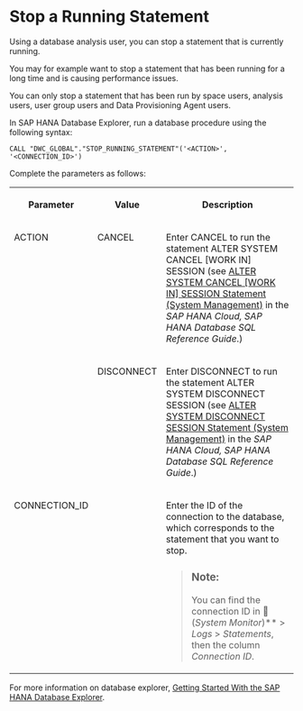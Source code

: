 <!-- loio0cf11ede362b4f4186c459097464943d -->

<link rel="stylesheet" type="text/css" href="../css/sap-icons.css"/>

# Stop a Running Statement

Using a database analysis user, you can stop a statement that is currently running.

You may for example want to stop a statement that has been running for a long time and is causing performance issues.

You can only stop a statement that has been run by space users, analysis users, user group users and Data Provisioning Agent users.

In SAP HANA Database Explorer, run a database procedure using the following syntax:

```
CALL "DWC_GLOBAL"."STOP_RUNNING_STATEMENT"('<ACTION>', '<CONNECTION_ID>')
```

Complete the parameters as follows:


<table>
<tr>
<th valign="top">

Parameter

</th>
<th valign="top">

Value

</th>
<th valign="top">

Description

</th>
</tr>
<tr>
<td valign="top" rowspan="2">

ACTION

</td>
<td valign="top">

CANCEL

</td>
<td valign="top">

Enter CANCEL to run the statement ALTER SYSTEM CANCEL \[WORK IN\] SESSION \(see [ALTER SYSTEM CANCEL \[WORK IN\] SESSION Statement \(System Management\)](https://help.sap.com/docs/HANA_CLOUD_DATABASE/c1d3f60099654ecfb3fe36ac93c121bb/20d0eb287519101498c4ecb8114cab17.html) in the *SAP HANA Cloud, SAP HANA Database SQL Reference Guide*.\)

</td>
</tr>
<tr>
<td valign="top">

DISCONNECT

</td>
<td valign="top">

Enter DISCONNECT to run the statement ALTER SYSTEM DISCONNECT SESSION \(see [ALTER SYSTEM DISCONNECT SESSION Statement \(System Management\)](https://help.sap.com/docs/HANA_CLOUD_DATABASE/c1d3f60099654ecfb3fe36ac93c121bb/20d1524e751910148706e0aab4063a0f.html) in the *SAP HANA Cloud, SAP HANA Database SQL Reference Guide*.\)

</td>
</tr>
<tr>
<td valign="top">

CONNECTION\_ID

</td>
<td valign="top">

 

</td>
<td valign="top">

Enter the ID of the connection to the database, which corresponds to the statement that you want to stop.

> ### Note:  
> You can find the connection ID in <span class="FPA-icons-V3"></span> \(*System Monitor*\)** \> *Logs* \> *Statements*, then the column *Connection ID*.



</td>
</tr>
</table>

For more information on database explorer, [Getting Started With the SAP HANA Database Explorer](https://help.sap.com/docs/SAP_HANA_COCKPIT/e8d0ddfb84094942a9f90288cd6c05d3/7fa981c8f1b44196b243faeb4afb5793.html).


